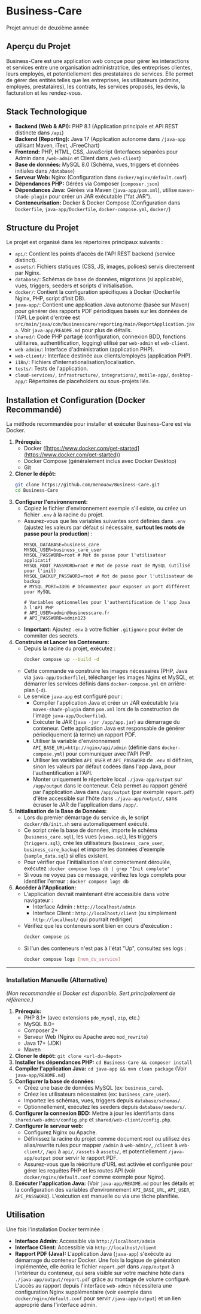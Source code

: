 # Business-Care
Projet annuel de deuxième année

## Aperçu du Projet

Business-Care est une application web conçue pour gérer les interactions et services entre une organisation administratrice, des entreprises clientes, leurs employés, et potentiellement des prestataires de services. Elle permet de gérer des entités telles que les entreprises, les utilisateurs (admins, employés, prestataires), les contrats, les services proposés, les devis, la facturation et les rendez-vous.

## Stack Technologique

*   **Backend (Web & API):** PHP 8.1 (Application principale et API REST distincte dans `/api`)
*   **Backend (Reporting):** Java 17 (Application autonome dans `/java-app` utilisant Maven, iText, JFreeChart)
*   **Frontend:** PHP, HTML, CSS, JavaScript (Interfaces séparées pour Admin dans `/web-admin` et Client dans `/web-client`)
*   **Base de données:** MySQL 8.0 (Schéma, vues, triggers et données initiales dans `/database`)
*   **Serveur Web:** Nginx (Configuration dans `docker/nginx/default.conf`)
*   **Dépendances PHP:** Gérées via Composer (`composer.json`)
*   **Dépendances Java:** Gérées via Maven (`java-app/pom.xml`), utilise `maven-shade-plugin` pour créer un JAR exécutable ("fat JAR").
*   **Conteneurisation:** Docker & Docker Compose (Configuration dans `Dockerfile`, `java-app/Dockerfile`, `docker-compose.yml`, `docker/`)

## Structure du Projet

Le projet est organisé dans les répertoires principaux suivants :

*   `api/`: Contient les points d'accès de l'API REST backend (service distinct).
*   `assets/`: Fichiers statiques (CSS, JS, images, polices) servis directement par Nginx.
*   `database/`: Schémas de base de données, migrations (si applicable), vues, triggers, seeders et scripts d'initialisation.
*   `docker/`: Contient la configuration spécifiques à Docker (Dockerfile Nginx, PHP, script d'init DB).
*   `java-app/`: Contient une application Java autonome (basée sur Maven) pour générer des rapports PDF périodiques basés sur les données de l'API. Le point d'entrée est `src/main/java/com/businesscare/reporting/main/ReportApplication.java`. Voir `java-app/README.md` pour plus de détails.
*   `shared/`: Code PHP partagé (configuration, connexion BDD, fonctions utilitaires, authentification, logging) utilisé par `web-admin` et `web-client`.
*   `web-admin/`: Interface d'administration (application PHP).
*   `web-client/`: Interface destinée aux clients/employés (application PHP).
*   `i18n/`: Fichiers d'internationalisation/localisation.
*   `tests/`: Tests de l'application.
*   `cloud-services/`, `infrastructure/`, `integrations/`, `mobile-app/`, `desktop-app/`: Répertoires de placeholders ou sous-projets liés.

## Installation et Configuration (Docker Recommandé)

La méthode recommandée pour installer et exécuter Business-Care est via Docker.

1.  **Prérequis:**
    *   Docker ([https://www.docker.com/get-started](https://www.docker.com/get-started))
    *   Docker Compose (généralement inclus avec Docker Desktop)
    *   Git
2.  **Cloner le dépôt:**
    ```bash
    git clone https://github.com/menouaw/Business-Care.git
    cd Business-Care
    ```
3.  **Configurer l'environnement:**
    *   Copiez le fichier d'environnement exemple s'il existe, ou créez un fichier `.env` à la racine du projet.
    *   Assurez-vous que les variables suivantes sont définies dans `.env` (ajustez les valeurs par défaut si nécessaire, **surtout les mots de passe pour la production**) :
        ```dotenv
        MYSQL_DATABASE=business_care
        MYSQL_USER=business_care_user
        MYSQL_PASSWORD=root # Mot de passe pour l'utilisateur applicatif
        MYSQL_ROOT_PASSWORD=root # Mot de passe root de MySQL (utilisé pour l'init)
        MYSQL_BACKUP_PASSWORD=root # Mot de passe pour l'utilisateur de backup
        # MYSQL_PORT=3306 # Décommentez pour exposer un port différent pour MySQL

        # Variables optionnelles pour l'authentification de l'app Java à l'API PHP
        # API_USER=admin@businesscare.fr
        # API_PASSWORD=admin123
        ```
    *   **Important:** Ajoutez `.env` à votre fichier `.gitignore` pour éviter de commiter des secrets.
4.  **Construire et Lancer les Conteneurs:**
    *   Depuis la racine du projet, exécutez :
        ```bash
        docker compose up --build -d
        ```
    *   Cette commande va construire les images nécessaires (PHP, Java via `java-app/Dockerfile`), télécharger les images Nginx et MySQL, et démarrer les services définis dans `docker-compose.yml` en arrière-plan (`-d`).
    *   Le service `java-app` est configuré pour :
        *   Compiler l'application Java et créer un JAR exécutable (via `maven-shade-plugin` dans `pom.xml` lors de la construction de l'image `java-app/Dockerfile`).
        *   Exécuter le JAR (`java -jar /app/app.jar`) au démarrage du conteneur. Cette application Java est responsable de générer périodiquement (à terme) un rapport PDF.
        *   Utiliser la variable d'environnement `API_BASE_URL=http://nginx/api/admin` (définie dans `docker-compose.yml`) pour communiquer avec l'API PHP.
        *   Utiliser les variables `API_USER` et `API_PASSWORD` de `.env` si définies, sinon les valeurs par défaut codées dans l'app Java, pour l'authentification à l'API.
        *   Monter uniquement le répertoire local `./java-app/output` sur `/app/output` dans le conteneur. Cela permet au rapport généré par l'application Java dans `/app/output` (par exemple `report.pdf`) d'être accessible sur l'hôte dans `./java-app/output/`, sans écraser le JAR de l'application dans `/app/`.
5.  **Initialisation de la Base de Données:**
    *   Lors du premier démarrage du service `db`, le script `docker/db/init.sh` sera automatiquement exécuté.
    *   Ce script crée la base de données, importe le schéma (`business_care.sql`), les vues (`views.sql`), les triggers (`triggers.sql`), crée les utilisateurs (`business_care_user`, `business_care_backup`) et importe les données d'exemple (`sample_data.sql`) si elles existent.
    *   Pour vérifier que l'initialisation s'est correctement déroulée, exécutez :`docker compose logs db | grep "Init complete"`
    *   Si vous ne voyez pas ce message, vérifiez les logs complets pour identifier l'erreur : `docker compose logs db`
6.  **Accéder à l'Application:**
    *   L'application devrait maintenant être accessible dans votre navigateur :
        *   Interface Admin : `http://localhost/admin`
        *   Interface Client : `http://localhost/client` (ou simplement `http://localhost/` qui pourrait rediriger)
    *   Vérifiez que les conteneurs sont bien en cours d'exécution :
        ```bash
        docker compose ps
        ```
    *   Si l'un des conteneurs n'est pas à l'état "Up", consultez ses logs :
        ```bash
        docker compose logs [nom_du_service]
        ```

---

### Installation Manuelle (Alternative)

_(Non recommandée si Docker est disponible. Sert principalement de référence.)_

1.  **Prérequis:**
    *   PHP 8.1+ (avec extensions `pdo_mysql`, `zip`, etc.)
    *   MySQL 8.0+
    *   Composer 2+
    *   Serveur Web (Nginx ou Apache avec `mod_rewrite`)
    *   Java 17+ (JDK)
    *   Maven
2.  **Cloner le dépôt:** `git clone <url-du-depot>`
3.  **Installer les dépendances PHP:** `cd Business-Care && composer install`
4.  **Compiler l'application Java:** `cd java-app && mvn clean package` (Voir `java-app/README.md`)
5.  **Configurer la base de données:**
    *   Créez une base de données MySQL (ex: `business_care`).
    *   Créez les utilisateurs nécessaires (ex: `business_care_user`).
    *   Importez les schémas, vues, triggers depuis `database/schemas/`.
    *   Optionnellement, exécutez les seeders depuis `database/seeders/`.
6.  **Configurer la connexion BDD:** Mettre à jour les identifiants dans `shared/web-admin/config.php` et `shared/web-client/config.php`.
7.  **Configurer le serveur web:**
    *   Configurez Nginx ou Apache.
    *   Définissez la racine du projet comme document root ou utilisez des alias/rewrite rules pour mapper `/admin` à `web-admin/`, `/client` à `web-client/`, `/api` à `api/`, `/assets` à `assets/`, et potentiellement `/java-app/output` pour servir le rapport PDF.
    *   Assurez-vous que la réécriture d'URL est activée et configurée pour gérer les requêtes PHP et les routes API (voir `docker/nginx/default.conf` comme exemple pour Nginx).
8.  **Exécuter l'application Java:** (Voir `java-app/README.md` pour les détails et la configuration des variables d'environnement `API_BASE_URL`, `API_USER`, `API_PASSWORD`). L'exécution est manuelle ou via une tâche planifiée.

## Utilisation

Une fois l'installation Docker terminée :

*   **Interface Admin:** Accessible via `http://localhost/admin`
*   **Interface Client:** Accessible via `http://localhost/client`
*   **Rapport PDF (Java):** L'application Java (`java-app`) s'exécute au démarrage du conteneur Docker. Une fois la logique de génération implémentée, elle écrira le fichier `report.pdf` dans `/app/output` à l'intérieur du conteneur, qui sera visible sur votre machine hôte dans `./java-app/output/report.pdf` grâce au montage de volume configuré. L'accès au rapport depuis l'interface `web-admin` nécessitera une configuration Nginx supplémentaire (voir exemple dans `docker/nginx/default.conf` pour servir `/java-app/output`) et un lien approprié dans l'interface admin.